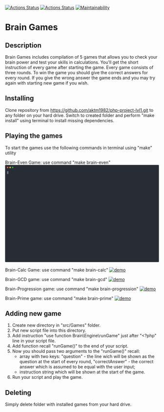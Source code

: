 [![Actions Status](https://github.com/aktm1982/php-project-lvl1/workflows/hexlet-check/badge.svg)](https://github.com/aktm1982/php-project-lvl1/actions)
[![Actions Status](https://github.com/aktm1982/php-project-lvl1/workflows/phpcs-check/badge.svg)](https://github.com/aktm1982/php-project-lvl1/actions)
[![Maintainability](https://api.codeclimate.com/v1/badges/d087fcc098958ca20632/maintainability)](https://codeclimate.com/github/aktm1982/php-project-lvl1/maintainability)

Brain Games
============

Description
-----------
Brain Games includes compilation of 5 games that allows you to check your brain power and test your skills in calculations.
You'll get the short instruction of every game after starting the game.
Every game consists of three  rounds. To win the game you should give the correct answers for every round.
If you give the wrong answer the game ends and you may try again with starting new game if you wish.


Installing
----------
Clone repository from https://github.com/aktm1982/php-project-lvl1.git to any folder on your hard drive.
Switch to created folder and perform "make install" using terminal to install missing dependencies.


Playing the games
-----------------
To start the games use the following commands in terminal using "make" utility

Brain-Even Game: 
use command "make brain-even"
[![asciicast](examples/brain_even.svg)](https://asciinema.org/a/gyoJkGKpWGukXRa5Gqav41G2q?rows=17&size=medium&autoplay=1)

Brain-Calc Game: 
use command "make brain-calc"
[![demo](https://asciinema.org/a/f70AXYu6DI47S6ywZFkhQrRqz.svg)](https://asciinema.org/a/f70AXYu6DI47S6ywZFkhQrRqz?rows=17&size=medium&autoplay=1)

Brain-GCD game: 
use command "make brain-gcd"
[![demo](https://asciinema.org/a/FxjmTOvsQ3ij0qlt952JzorCw.svg)](https://asciinema.org/a/FxjmTOvsQ3ij0qlt952JzorCw?rows=17&size=medium&autoplay=1)

Brain-Progression game: 
use command "make brain-progression"
[![demo](https://asciinema.org/a/c4VC4aqvGYIDQYULVclEFvXJ8.svg)](https://asciinema.org/a/c4VC4aqvGYIDQYULVclEFvXJ8?rows=17&size=medium&autoplay=1)

Brain-Prime game: 
use command "make brain-prime"
[![demo](https://asciinema.org/a/FIhRaEcFdh2TyLNZReZrMo1Ox.svg)](https://asciinema.org/a/FIhRaEcFdh2TyLNZReZrMo1Ox?rows=17&size=medium&autoplay=1)


Adding new game
---------------
1. Create new directory in "src/Games" folder.
2. Put new script file into this directory.
3. Add instruction "use function Brain\Engine\runGame" just after "<?php" line in your script file.
4. Add function recall "runGame()" to the end of your script.
5. Now you should pass two arguments to the "runGame()" recall:
   - array with two keys: "question" - the line wich will be shown as the question at the start of every round, "correctAnswer" - the correct answer which is assumed to be equal with the user input;
   - instruction string which will be shown at the start of the game.
6. Run your script and play the game.


Deleting
--------
Simply delete folder with installed games from your hard drive.